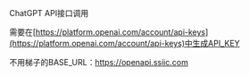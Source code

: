 
ChatGPT API接口调用

需要在[https://platform.openai.com/account/api-keys](https://platform.openai.com/account/api-keys)中生成API_KEY

不用梯子的BASE_URL：https://openapi.ssiic.com